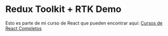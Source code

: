 # Redux Toolkit + RTK Demo
Esto es parte de mi curso de React que pueden encontrar aquí:
[Cursos de React Completos](https://fernando-herrera.com/#/search/react)
